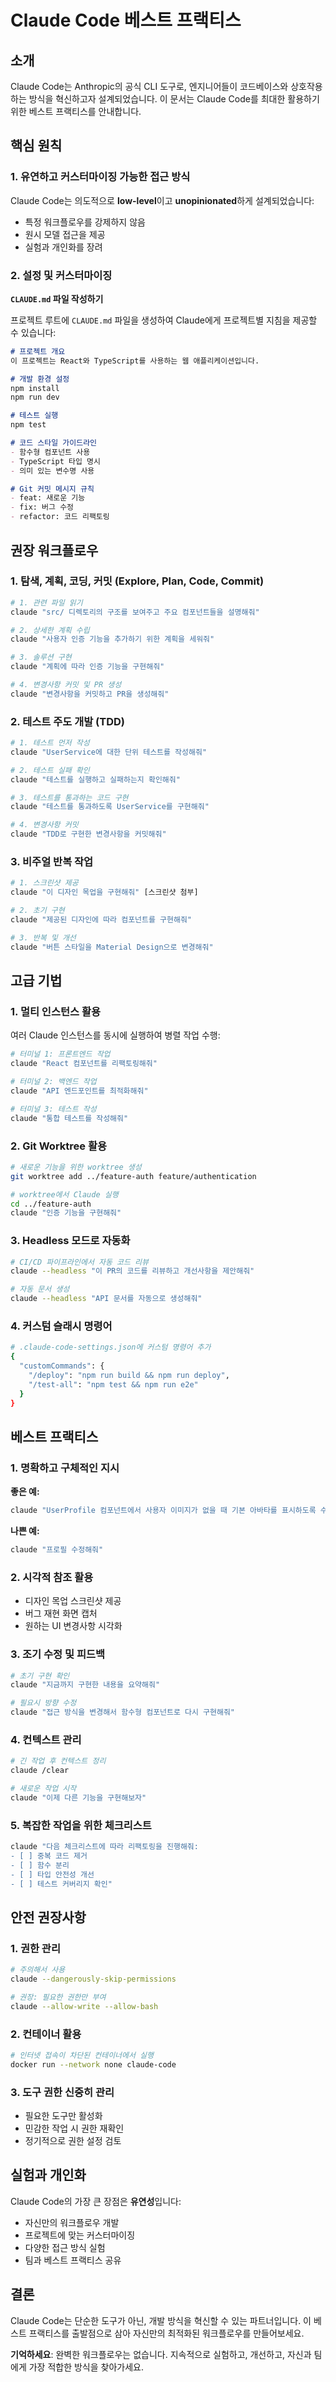 # Claude Code 베스트 프랙티스

## 소개

Claude Code는 Anthropic의 공식 CLI 도구로, 엔지니어들이 코드베이스와 상호작용하는 방식을 혁신하고자 설계되었습니다. 이 문서는 Claude Code를 최대한 활용하기 위한 베스트 프랙티스를 안내합니다.

## 핵심 원칙

### 1. 유연하고 커스터마이징 가능한 접근 방식

Claude Code는 의도적으로 **low-level**이고 **unopinionated**하게 설계되었습니다:
- 특정 워크플로우를 강제하지 않음
- 원시 모델 접근을 제공
- 실험과 개인화를 장려

### 2. 설정 및 커스터마이징

**`CLAUDE.md` 파일 작성하기**

프로젝트 루트에 `CLAUDE.md` 파일을 생성하여 Claude에게 프로젝트별 지침을 제공할 수 있습니다:

```markdown
# 프로젝트 개요
이 프로젝트는 React와 TypeScript를 사용하는 웹 애플리케이션입니다.

# 개발 환경 설정
npm install
npm run dev

# 테스트 실행
npm test

# 코드 스타일 가이드라인
- 함수형 컴포넌트 사용
- TypeScript 타입 명시
- 의미 있는 변수명 사용

# Git 커밋 메시지 규칙
- feat: 새로운 기능
- fix: 버그 수정
- refactor: 코드 리팩토링
```

## 권장 워크플로우

### 1. 탐색, 계획, 코딩, 커밋 (Explore, Plan, Code, Commit)

```bash
# 1. 관련 파일 읽기
claude "src/ 디렉토리의 구조를 보여주고 주요 컴포넌트들을 설명해줘"

# 2. 상세한 계획 수립
claude "사용자 인증 기능을 추가하기 위한 계획을 세워줘"

# 3. 솔루션 구현
claude "계획에 따라 인증 기능을 구현해줘"

# 4. 변경사항 커밋 및 PR 생성
claude "변경사항을 커밋하고 PR을 생성해줘"
```

### 2. 테스트 주도 개발 (TDD)

```bash
# 1. 테스트 먼저 작성
claude "UserService에 대한 단위 테스트를 작성해줘"

# 2. 테스트 실패 확인
claude "테스트를 실행하고 실패하는지 확인해줘"

# 3. 테스트를 통과하는 코드 구현
claude "테스트를 통과하도록 UserService를 구현해줘"

# 4. 변경사항 커밋
claude "TDD로 구현한 변경사항을 커밋해줘"
```

### 3. 비주얼 반복 작업

```bash
# 1. 스크린샷 제공
claude "이 디자인 목업을 구현해줘" [스크린샷 첨부]

# 2. 초기 구현
claude "제공된 디자인에 따라 컴포넌트를 구현해줘"

# 3. 반복 및 개선
claude "버튼 스타일을 Material Design으로 변경해줘"
```

## 고급 기법

### 1. 멀티 인스턴스 활용

여러 Claude 인스턴스를 동시에 실행하여 병렬 작업 수행:

```bash
# 터미널 1: 프론트엔드 작업
claude "React 컴포넌트를 리팩토링해줘"

# 터미널 2: 백엔드 작업
claude "API 엔드포인트를 최적화해줘"

# 터미널 3: 테스트 작성
claude "통합 테스트를 작성해줘"
```

### 2. Git Worktree 활용

```bash
# 새로운 기능을 위한 worktree 생성
git worktree add ../feature-auth feature/authentication

# worktree에서 Claude 실행
cd ../feature-auth
claude "인증 기능을 구현해줘"
```

### 3. Headless 모드로 자동화

```bash
# CI/CD 파이프라인에서 자동 코드 리뷰
claude --headless "이 PR의 코드를 리뷰하고 개선사항을 제안해줘"

# 자동 문서 생성
claude --headless "API 문서를 자동으로 생성해줘"
```

### 4. 커스텀 슬래시 명령어

```bash
# .claude-code-settings.json에 커스텀 명령어 추가
{
  "customCommands": {
    "/deploy": "npm run build && npm run deploy",
    "/test-all": "npm test && npm run e2e"
  }
}
```

## 베스트 프랙티스

### 1. 명확하고 구체적인 지시

**좋은 예:**
```bash
claude "UserProfile 컴포넌트에서 사용자 이미지가 없을 때 기본 아바타를 표시하도록 수정해줘"
```

**나쁜 예:**
```bash
claude "프로필 수정해줘"
```

### 2. 시각적 참조 활용

- 디자인 목업 스크린샷 제공
- 버그 재현 화면 캡처
- 원하는 UI 변경사항 시각화

### 3. 조기 수정 및 피드백

```bash
# 초기 구현 확인
claude "지금까지 구현한 내용을 요약해줘"

# 필요시 방향 수정
claude "접근 방식을 변경해서 함수형 컴포넌트로 다시 구현해줘"
```

### 4. 컨텍스트 관리

```bash
# 긴 작업 후 컨텍스트 정리
claude /clear

# 새로운 작업 시작
claude "이제 다른 기능을 구현해보자"
```

### 5. 복잡한 작업을 위한 체크리스트

```bash
claude "다음 체크리스트에 따라 리팩토링을 진행해줘:
- [ ] 중복 코드 제거
- [ ] 함수 분리
- [ ] 타입 안전성 개선
- [ ] 테스트 커버리지 확인"
```

## 안전 권장사항

### 1. 권한 관리

```bash
# 주의해서 사용
claude --dangerously-skip-permissions

# 권장: 필요한 권한만 부여
claude --allow-write --allow-bash
```

### 2. 컨테이너 활용

```bash
# 인터넷 접속이 차단된 컨테이너에서 실행
docker run --network none claude-code
```

### 3. 도구 권한 신중히 관리

- 필요한 도구만 활성화
- 민감한 작업 시 권한 재확인
- 정기적으로 권한 설정 검토

## 실험과 개인화

Claude Code의 가장 큰 장점은 **유연성**입니다:

- 자신만의 워크플로우 개발
- 프로젝트에 맞는 커스터마이징
- 다양한 접근 방식 실험
- 팀과 베스트 프랙티스 공유

## 결론

Claude Code는 단순한 도구가 아닌, 개발 방식을 혁신할 수 있는 파트너입니다. 이 베스트 프랙티스를 출발점으로 삼아 자신만의 최적화된 워크플로우를 만들어보세요.

**기억하세요**: 완벽한 워크플로우는 없습니다. 지속적으로 실험하고, 개선하고, 자신과 팀에게 가장 적합한 방식을 찾아가세요.